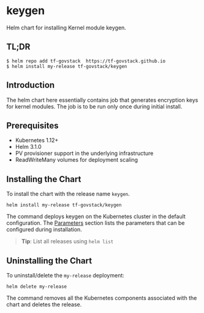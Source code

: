# keygen

Helm chart for installing Kernel module keygen.

## TL;DR

```console
$ helm repo add tf-govstack  https://tf-govstack.github.io
$ helm install my-release tf-govstack/keygen
```

## Introduction

The helm chart here essentially contains job that generates encryption keys for kernel modules.  The job is to be run only once during initial install.

## Prerequisites

- Kubernetes 1.12+
- Helm 3.1.0
- PV provisioner support in the underlying infrastructure
- ReadWriteMany volumes for deployment scaling

## Installing the Chart

To install the chart with the release name `keygen`.

```console
helm install my-release tf-govstack/keygen
```

The command deploys keygen on the Kubernetes cluster in the default configuration. The [Parameters](#parameters) section lists the parameters that can be configured during installation.

> **Tip**: List all releases using `helm list`

## Uninstalling the Chart

To uninstall/delete the `my-release` deployment:

```console
helm delete my-release
```
The command removes all the Kubernetes components associated with the chart and deletes the release.

